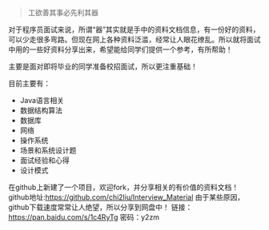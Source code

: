 > 工欲善其事必先利其器

对于程序员面试来说，所谓“器”其实就是手中的资料文档信息，有一份好的资料，可以少走很多弯路。但现在网上各种资料泛滥，经常让人眼花缭乱。所以就将面试中用的一些好资料分享出来，希望能给同学们提供一个参考，有所帮助！

主要是面对即将毕业的同学准备校招面试，所以更注重基础！

目前主要有：

- Java语言相关
- 数据结构算法
- 数据库
- 网络
- 操作系统
- 场景和系统设计题
- 面试经验和心得
 - 设计模式 


在github上新建了一个项目，欢迎fork，并分享相关的有价值的资料文档！
github地址:https://github.com/chi2liu/Interview_Material
由于某些原因，github下载速度常常让人绝望，所以分享到网盘中！
链接：https://pan.baidu.com/s/1c4RyTg 密码：y2zm
